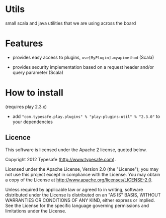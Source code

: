 # Utils 

small scala and java utilities that we are using across the board 

# Features

* provides easy access to plugins, ```use[MyPlugin].myapimethod``` (Scala)

* provides security implementation based on a request header and/or query parameter (Scala)

# How to install
(requires play 2.3.x)

* add 
```"com.typesafe.play.plugins" % "play-plugins-util" % "2.3.0"``` to your dependencies


## Licence

This software is licensed under the Apache 2 license, quoted below.

Copyright 2012 Typesafe (http://www.typesafe.com).

Licensed under the Apache License, Version 2.0 (the "License"); you may not use this project except in compliance with the License. You may obtain a copy of the License at http://www.apache.org/licenses/LICENSE-2.0.

Unless required by applicable law or agreed to in writing, software distributed under the License is distributed on an "AS IS" BASIS, WITHOUT WARRANTIES OR CONDITIONS OF ANY KIND, either express or implied. See the License for the specific language governing permissions and limitations under the License.
